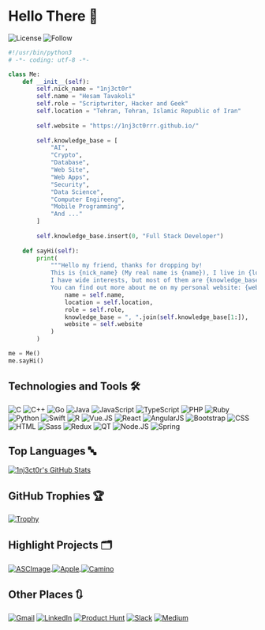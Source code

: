 # Hello There 👋

![License](https://img.shields.io/github/license/1nj3ct0rrr/1nj3ct0rrr.svg)
![Follow](https://img.shields.io/github/followers/1nj3ct0rrr.svg?style=social&label=Follow&maxAge=2592000)


```python
#!/usr/bin/python3
# -*- coding: utf-8 -*-

class Me:
    def __init__(self):
        self.nick_name = "1nj3ct0r"
        self.name = "Hesam Tavakoli"
        self.role = "Scriptwriter, Hacker and Geek"
        self.location = "Tehran, Tehran, Islamic Republic of Iran"
        
        self.website = "https://1nj3ct0rrr.github.io/"
        
        self.knowledge_base = [
            "AI",
            "Crypto",
            "Database",
            "Web Site",
            "Web Apps",
            "Security",
            "Data Science",
            "Computer Engireeng",
            "Mobile Programming",
            "And ..."
        ]
        
        self.knowledge_base.insert(0, "Full Stack Developer")
        
    def sayHi(self):
        print(
            """Hello my friend, thanks for dropping by!
            This is {nick_name} (My real name is {name}), I live in {location}. I work as a {role}.
            I have wide interests, but most of them are {knowledge_base}.
            You can find out more about me on my personal website: {website}""".format(
                name = self.name,
                location = self.location,
                role = self.role,
                knowledge_base = ", ".join(self.knowledge_base[1:]),
                website = self.website
            )
        )

me = Me()
me.sayHi()
```

## Technologies and Tools 🛠️

![C](https://img.shields.io/badge/Language-C-informational?style=flat&logo=C&logoColor=white&color=6aa6f8)
![C++](https://img.shields.io/badge/Language-C++-informational?style=flat&logo=c%2B%2B&logoColor=white&color=6aa6f8)
![Go](https://img.shields.io/badge/Language-Go-informational?style=flat&logo=go&logoColor=white&color=6aa6f8)
![Java](https://img.shields.io/badge/Language-Java-informational?style=flat&logo=java&logoColor=white&color=6aa6f8)
![JavaScript](https://img.shields.io/badge/Language-JavaScript-informational?style=flat&logo=javascript&logoColor=white&color=6aa6f8)
![TypeScript](https://img.shields.io/badge/Language-TypeScript-informational?style=flat&logo=typescript&logoColor=white&color=6aa6f8)
![PHP](https://img.shields.io/badge/Language-PHP-informational?style=flat&logo=php&logoColor=white&color=6aa6f8)
![Ruby](https://img.shields.io/badge/Language-Ruby-informational?style=flat&logo=ruby&logoColor=white&color=6aa6f8)
![Python](https://img.shields.io/badge/Language-Python-informational?style=flat&logo=python&logoColor=white&color=6aa6f8)
![Swift](https://img.shields.io/badge/Language-Swift-informational?style=flat&logo=swift&logoColor=white&color=6aa6f8)
![R](https://img.shields.io/badge/Language-R-informational?style=flat&logo=r&logoColor=white&color=6aa6f8)
![Vue.JS](https://img.shields.io/badge/FrontEnd-Vue.JS-informational?style=flat&logo=vue.js&logoColor=white&color=6aa6f8)
![React](https://img.shields.io/badge/FrontEnd-React-informational?style=flat&logo=react&logoColor=white&color=6aa6f8)
![AngularJS](https://img.shields.io/badge/FrontEnd-Angular.JS-informational?style=flat&logo=angular&logoColor=white&color=6aa6f8)
![Bootstrap](https://img.shields.io/badge/FrontEnd-Bootstrap-informational?style=flat&logo=bootstrap&logoColor=white&color=6aa6f8)
![CSS](https://img.shields.io/badge/FrontEnd-CSS-informational?style=flat&logo=css3&logoColor=white&color=6aa6f8)
![HTML](https://img.shields.io/badge/FrontEnd-HTML-informational?style=flat&logo=html5&logoColor=white&color=6aa6f8)
![Sass](https://img.shields.io/badge/FrontEnd-Sass-informational?style=flat&logo=sass&logoColor=white&color=6aa6f8)
![Redux](https://img.shields.io/badge/FrontEnd-Redux-informational?style=flat&logo=redux&logoColor=white&color=6aa6f8)
![QT](https://img.shields.io/badge/FrontEnd-QT-informational?style=flat&logo=qt&logoColor=white&color=6aa6f8)
![Node.JS](https://img.shields.io/badge/BackEnd-Node.JS-informational?style=flat&logo=node.js&logoColor=white&color=6aa6f8)
![Spring](https://img.shields.io/badge/BackEnd-Spring-informational?style=flat&logo=spring&logoColor=white&color=6aa6f8)

## Top Languages 🔤

<a href="https://github.com/1nj3ct0rrr">
  <img align="center" src="https://github-readme-stats.vercel.app/api/top-langs/?username=1nj3ct0rrr&hide=c%2B%2B,c,html&title_color=6aa6f8&text_color=8a919a&icon_color=6aa6f8&bg_color=0e1116" alt="1nj3ct0r's GitHub Stats" />
</a>

## GitHub Trophies 🏆

[![Trophy](https://github-profile-trophy.vercel.app/?username=1nj3ct0rrr&theme=nord&column=7)](https://github.com/ryo-ma/github-profile-trophy)

## Highlight Projects 🗂️

<a href="https://github.com/1nj3ct0rrr/ASCImage">
    <img align="center" src="https://github-readme-stats.vercel.app/api/pin/?username=1nj3ct0rrr&repo=ASCImage&show_icons=true&line_height=27&title_color=6aa6f8&text_color=8a919a&icon_color=6aa6f8&bg_color=0e1116" alt="ASCImage" />
</a>

<a href="https://github.com/1nj3ct0rrr/Apple">
    <img align="center" src="https://github-readme-stats.vercel.app/api/pin/?username=1nj3ct0rrr&repo=Apple&show_icons=true&line_height=27&title_color=6aa6f8&text_color=8a919a&icon_color=6aa6f8&bg_color=0e1116" alt="Apple" />
</a>

<a href="https://github.com/1nj3ct0rrr/Camino">
    <img align="center" src="https://github-readme-stats.vercel.app/api/pin/?username=1nj3ct0rrr&repo=Camino&show_icons=true&line_height=27&title_color=6aa6f8&text_color=8a919a&icon_color=6aa6f8&bg_color=0e1116" alt="Camino" />
</a>

## Other Places 🔃

[![Gmail](https://img.shields.io/badge/Gmail-EA4335?style=flat&logo=gmail&logoColor=white)](mailto:mhesam.tavakoli@gmail.com)
[![LinkedIn](https://img.shields.io/badge/LinkedIn-0A66C2?style=flat&logo=linkedin&logoColor=white)](https://linkedin.com/in/1nj3ct0r)
[![Product Hunt](https://img.shields.io/badge/Product%20Hunt-DA552F?style=flat&logo=product-hunt&logoColor=white)](https://producthunt.com/@1nj3ct0r)
[![Slack](https://img.shields.io/badge/Slack-4A154B?style=flat&logo=slack&logoColor=white)](https://1nj3ct0r.slack.com)
[![Medium](https://img.shields.io/badge/Medium-12100E?style=flat&logo=medium&logoColor=white)](https://1nj3ct0r.medium.com)
